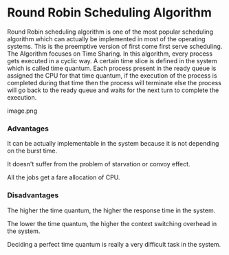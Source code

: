 # Round Robin Scheduling Algorithm

Round Robin scheduling algorithm is one of the most popular scheduling algorithm which can actually be implemented in most of the operating systems. This is the preemptive version of first come first serve scheduling. The Algorithm focuses on Time Sharing. In this algorithm, every process gets executed in a cyclic way. A certain time slice is defined in the system which is called time quantum. Each process present in the ready queue is assigned the CPU for that time quantum, if the execution of the process is completed during that time then the process will terminate else the process will go back to the ready queue and waits for the next turn to complete the execution.

image.png

### Advantages

It can be actually implementable in the system because it is not depending on the burst time.

It doesn't suffer from the problem of starvation or convoy effect.

All the jobs get a fare allocation of CPU.

### Disadvantages

The higher the time quantum, the higher the response time in the system.

The lower the time quantum, the higher the context switching overhead in the system.

Deciding a perfect time quantum is really a very difficult task in the system.
